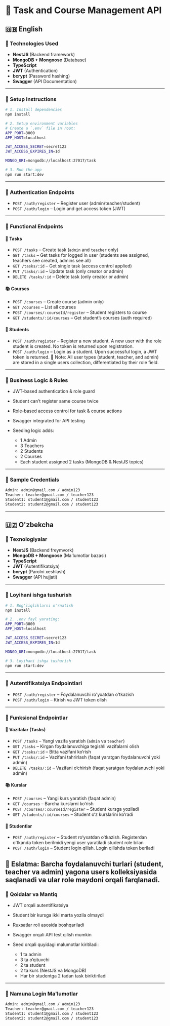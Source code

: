 # 📘 Task and Course Management API

## 🇬🇧 English

### 🔧 Technologies Used

* **NestJS** (Backend framework)
* **MongoDB + Mongoose** (Database)
* **TypeScript**
* **JWT** (Authentication)
* **bcrypt** (Password hashing)
* **Swagger** (API Documentation)

---

### 🚀 Setup Instructions

```bash
# 1. Install dependencies
npm install

# 2. Setup environment variables
# Create a `.env` file in root:
APP_PORT=3000
APP_HOST=localhost

JWT_ACCESS_SECRET=secret123
JWT_ACCESS_EXPIRES_IN=1d

MONGO_URI=mongodb://localhost:27017/task

# 3. Run the app
npm run start:dev
```

---

### 🔑 Authentication Endpoints

* `POST /auth/register` – Register user (admin/teacher/student)
* `POST /auth/login` – Login and get access token (JWT)

---

### 🎯 Functional Endpoints

#### 📝 Tasks

* `POST /tasks` – Create task (`admin` and `teacher` only)
* `GET /tasks` – Get tasks for logged in user (students see assigned, teachers see created, admins see all)
* `GET /tasks/:id` – Get single task (access control applied)
* `PUT /tasks/:id` – Update task (only creator or admin)
* `DELETE /tasks/:id` – Delete task (only creator or admin)

#### 📚 Courses

* `POST /courses` – Create course (admin only)
* `GET /courses` – List all courses
* `POST /courses/:courseId/register` – Student registers to course
* `GET /students/:id/courses` – Get student’s courses (auth required)

#### 👥 Students

* `POST /auth/register` – Register a new student.
A new user with the role student is created. No token is returned upon registration.
* `POST /auth/login` – Login as a student.
Upon successful login, a JWT token is returned.
🔔 Note: All user types (student, teacher, and admin) are stored in a single users collection, differentiated by their role field.

---

### 🧠 Business Logic & Rules

* JWT-based authentication & role guard
* Student can’t register same course twice
* Role-based access control for task & course actions
* Swagger integrated for API testing
* Seeding logic adds:

  * 1 Admin
  * 3 Teachers
  * 2 Students
  * 2 Courses
  * Each student assigned 2 tasks (MongoDB & NestJS topics)

---

### 📘 Sample Credentials

```txt
Admin: admin@gmail.com / admin123
Teacher: teacher@gmail.com / teacher123
Student1: student1@gmail.com / student123
Student2: student2@gmail.com / student123
```

---

## 🇺🇿 O'zbekcha

### 🔧 Texnologiyalar

* **NestJS** (Backend freymvork)
* **MongoDB + Mongoose** (Ma'lumotlar bazasi)
* **TypeScript**
* **JWT** (Autentifikatsiya)
* **bcrypt** (Parolni xeshlash)
* **Swagger** (API hujjati)

---

### 🚀 Loyihani ishga tushurish

```bash
# 1. Bog'liqliklarni o'rnatish
npm install

# 2. .env fayl yarating:
APP_PORT=3000
APP_HOST=localhost

JWT_ACCESS_SECRET=secret123
JWT_ACCESS_EXPIRES_IN=1d

MONGO_URI=mongodb://localhost:27017/task

# 3. Loyihani ishga tushurish
npm run start:dev
```

---

### 🔑 Autentifikatsiya Endpointlari

* `POST /auth/register` – Foydalanuvchi ro'yxatdan o'tkazish
* `POST /auth/login` – Kirish va JWT token olish

---

### 🎯 Funksional Endpointlar

#### 📝 Vazifalar (Tasks)

* `POST /tasks` – Yangi vazifa yaratish (`admin` va `teacher`)
* `GET /tasks` – Kirgan foydalanuvchiga tegishli vazifalarni olish
* `GET /tasks/:id` – Bitta vazifani ko‘rish
* `PUT /tasks/:id` – Vazifani tahrirlash (faqat yaratgan foydalanuvchi yoki admin)
* `DELETE /tasks/:id` – Vazifani o‘chirish (faqat yaratgan foydalanuvchi yoki admin)

#### 📚 Kurslar

* `POST /courses` – Yangi kurs yaratish (faqat admin)
* `GET /courses` – Barcha kurslarni ko‘rish
* `POST /courses/:courseId/register` – Student kursga yoziladi
* `GET /students/:id/courses` – Student o‘z kurslarini ko‘radi

#### 👥 Studentlar

* `POST /auth/register` – Student ro‘yxatdan o‘tkazish. Registerdan o'tkanda token berilmidi yengi user yaratiladi student role bilan
* `POST /auth/login` – Student login qilish. Login qilishda token beriladi 

🔔 Eslatma: Barcha foydalanuvchi turlari (student, teacher va admin) yagona users kolleksiyasida saqlanadi va ular role maydoni orqali farqlanadi.
---

### 🧠 Qoidalar va Mantiq

* JWT orqali autentifikatsiya
* Student bir kursga ikki marta yozila olmaydi
* Ruxsatlar roli asosida boshqariladi
* Swagger orqali API test qilish mumkin
* Seed orqali quyidagi malumotlar kiritiladi:

  * 1 ta admin
  * 3 ta o‘qituvchi
  * 2 ta student
  * 2 ta kurs (NestJS va MongoDB)
  * Har bir studentga 2 tadan task biriktiriladi

---

### 📘 Namuna Login Ma'lumotlar

```txt
Admin: admin@gmail.com / admin123
Teacher: teacher@gmail.com / teacher123
Student1: student1@gmail.com / student123
Student2: student2@gmail.com / student123
```